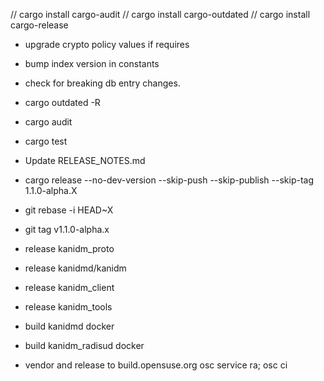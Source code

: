 
// cargo install cargo-audit
// cargo install cargo-outdated
// cargo install cargo-release

* upgrade crypto policy values if requires
* bump index version in constants
* check for breaking db entry changes.

* cargo outdated -R
* cargo audit

* cargo test

* Update RELEASE_NOTES.md

* cargo release --no-dev-version --skip-push --skip-publish --skip-tag  1.1.0-alpha.X
* git rebase -i HEAD~X
* git tag v1.1.0-alpha.x

* release kanidm_proto
* release kanidmd/kanidm
* release kanidm_client
* release kanidm_tools

* build kanidmd docker
* build kanidm_radisud docker

* vendor and release to build.opensuse.org
    osc service ra; osc ci


